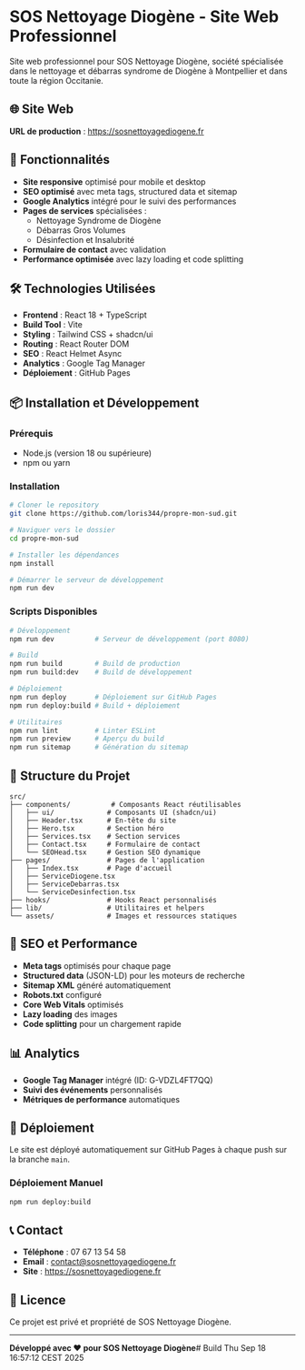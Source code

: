 # SOS Nettoyage Diogène - Site Web Professionnel

Site web professionnel pour SOS Nettoyage Diogène, société spécialisée dans le nettoyage et débarras syndrome de Diogène à Montpellier et dans toute la région Occitanie.

## 🌐 Site Web

**URL de production** : https://sosnettoyagediogene.fr

## 🚀 Fonctionnalités

- **Site responsive** optimisé pour mobile et desktop
- **SEO optimisé** avec meta tags, structured data et sitemap
- **Google Analytics** intégré pour le suivi des performances
- **Pages de services** spécialisées :
  - Nettoyage Syndrome de Diogène
  - Débarras Gros Volumes
  - Désinfection et Insalubrité
- **Formulaire de contact** avec validation
- **Performance optimisée** avec lazy loading et code splitting

## 🛠️ Technologies Utilisées

- **Frontend** : React 18 + TypeScript
- **Build Tool** : Vite
- **Styling** : Tailwind CSS + shadcn/ui
- **Routing** : React Router DOM
- **SEO** : React Helmet Async
- **Analytics** : Google Tag Manager
- **Déploiement** : GitHub Pages

## 📦 Installation et Développement

### Prérequis
- Node.js (version 18 ou supérieure)
- npm ou yarn

### Installation

```bash
# Cloner le repository
git clone https://github.com/loris344/propre-mon-sud.git

# Naviguer vers le dossier
cd propre-mon-sud

# Installer les dépendances
npm install

# Démarrer le serveur de développement
npm run dev
```

### Scripts Disponibles

```bash
# Développement
npm run dev          # Serveur de développement (port 8080)

# Build
npm run build        # Build de production
npm run build:dev    # Build de développement

# Déploiement
npm run deploy       # Déploiement sur GitHub Pages
npm run deploy:build # Build + déploiement

# Utilitaires
npm run lint         # Linter ESLint
npm run preview      # Aperçu du build
npm run sitemap      # Génération du sitemap
```

## 📁 Structure du Projet

```
src/
├── components/          # Composants React réutilisables
│   ├── ui/             # Composants UI (shadcn/ui)
│   ├── Header.tsx      # En-tête du site
│   ├── Hero.tsx        # Section héro
│   ├── Services.tsx    # Section services
│   ├── Contact.tsx     # Formulaire de contact
│   └── SEOHead.tsx     # Gestion SEO dynamique
├── pages/              # Pages de l'application
│   ├── Index.tsx       # Page d'accueil
│   ├── ServiceDiogene.tsx
│   ├── ServiceDebarras.tsx
│   └── ServiceDesinfection.tsx
├── hooks/              # Hooks React personnalisés
├── lib/                # Utilitaires et helpers
└── assets/             # Images et ressources statiques
```

## 🎯 SEO et Performance

- **Meta tags** optimisés pour chaque page
- **Structured data** (JSON-LD) pour les moteurs de recherche
- **Sitemap XML** généré automatiquement
- **Robots.txt** configuré
- **Core Web Vitals** optimisés
- **Lazy loading** des images
- **Code splitting** pour un chargement rapide

## 📊 Analytics

- **Google Tag Manager** intégré (ID: G-VDZL4FT7QQ)
- **Suivi des événements** personnalisés
- **Métriques de performance** automatiques

## 🚀 Déploiement

Le site est déployé automatiquement sur GitHub Pages à chaque push sur la branche `main`.

### Déploiement Manuel

```bash
npm run deploy:build
```

## 📞 Contact

- **Téléphone** : 07 67 13 54 58
- **Email** : contact@sosnettoyagediogene.fr
- **Site** : https://sosnettoyagediogene.fr

## 📄 Licence

Ce projet est privé et propriété de SOS Nettoyage Diogène.

---

**Développé avec ❤️ pour SOS Nettoyage Diogène**# Build Thu Sep 18 16:57:12 CEST 2025
